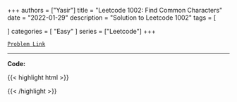 
+++
authors = ["Yasir"]
title = "Leetcode 1002: Find Common Characters"
date = "2022-01-29"
description = "Solution to Leetcode 1002"
tags = [
    
]
categories = [
    "Easy"
]
series = ["Leetcode"]
+++



[`Problem Link`](https://leetcode.com/problems/find-common-characters/description/)

---

**Code:**

{{< highlight html >}}

{{< /highlight >}}

